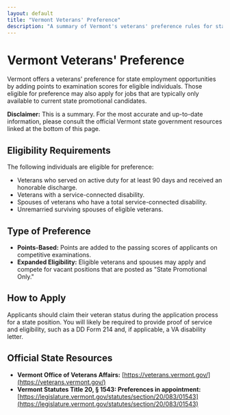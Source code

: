 ```yaml
---
layout: default
title: "Vermont Veterans' Preference"
description: "A summary of Vermont's veterans' preference rules for state employment."
---
```


# Vermont Veterans' Preference

Vermont offers a veterans' preference for state employment opportunities by adding points to examination scores for eligible individuals. Those eligible for preference may also apply for jobs that are typically only available to current state promotional candidates.

**Disclaimer:** This is a summary. For the most accurate and up-to-date information, please consult the official Vermont state government resources linked at the bottom of this page.

## Eligibility Requirements

The following individuals are eligible for preference:
*   Veterans who served on active duty for at least 90 days and received an honorable discharge.
*   Veterans with a service-connected disability.
*   Spouses of veterans who have a total service-connected disability.
*   Unremarried surviving spouses of eligible veterans.

## Type of Preference

*   **Points-Based:** Points are added to the passing scores of applicants on competitive examinations.
*   **Expanded Eligibility:** Eligible veterans and spouses may apply and compete for vacant positions that are posted as "State Promotional Only."

## How to Apply

Applicants should claim their veteran status during the application process for a state position. You will likely be required to provide proof of service and eligibility, such as a DD Form 214 and, if applicable, a VA disability letter.

## Official State Resources

*   **Vermont Office of Veterans Affairs:** [https://veterans.vermont.gov/](https://veterans.vermont.gov/)
*   **Vermont Statutes Title 20, § 1543: Preferences in appointment:** [https://legislature.vermont.gov/statutes/section/20/083/01543](https://legislature.vermont.gov/statutes/section/20/083/01543)

